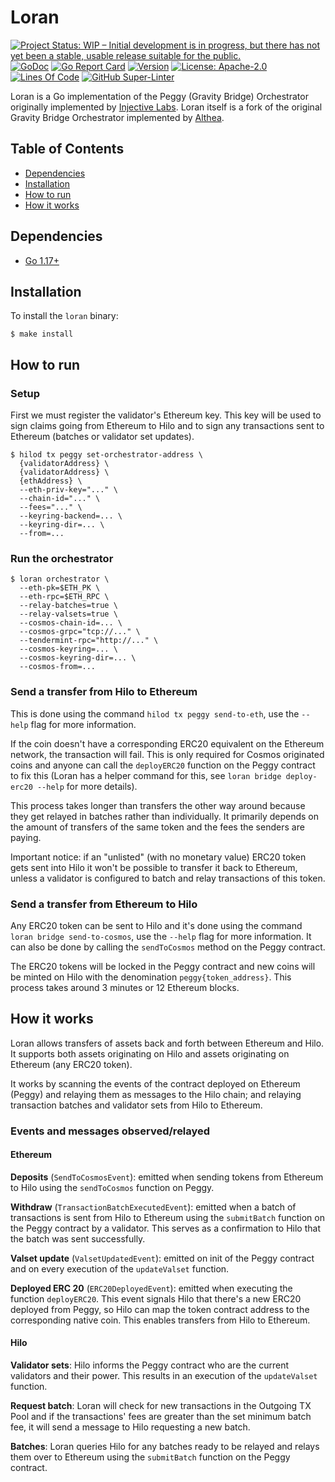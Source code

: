 # Loran

<!-- markdownlint-disable MD041 -->

[![Project Status: WIP – Initial development is in progress, but there has not yet been a stable, usable release suitable for the public.](https://img.shields.io/badge/repo%20status-WIP-yellow.svg?style=flat-square)](https://www.repostatus.org/#wip)
[![GoDoc](https://img.shields.io/badge/godoc-reference-blue?style=flat-square&logo=go)](https://godoc.org/github.com/cicizeo/loran)
[![Go Report Card](https://goreportcard.com/badge/github.com/cicizeo/loran?style=flat-square)](https://goreportcard.com/report/github.com/cicizeo/loran)
[![Version](https://img.shields.io/github/tag/cicizeo/loran.svg?style=flat-square)](https://github.com/cicizeo/loran/releases/latest)
[![License: Apache-2.0](https://img.shields.io/github/license/cicizeo/loran.svg?style=flat-square)](https://github.com/cicizeo/loran/blob/main/LICENSE)
[![Lines Of Code](https://img.shields.io/tokei/lines/github/cicizeo/loran?style=flat-square)](https://github.com/cicizeo/loran)
[![GitHub Super-Linter](https://img.shields.io/github/workflow/status/cicizeo/loran/Lint?style=flat-square&label=Lint)](https://github.com/marketplace/actions/super-linter)

Loran is a Go implementation of the Peggy (Gravity Bridge) Orchestrator originally
implemented by [Injective Labs](https://github.com/InjectiveLabs/). Loran itself
is a fork of the original Gravity Bridge Orchestrator implemented by [Althea](https://github.com/althea-net).


## Table of Contents

- [Dependencies](#dependencies)
- [Installation](#installation)
- [How to run](#how-to-run)
- [How it works](#how-it-works)

## Dependencies

- [Go 1.17+](https://golang.org/dl/)

## Installation

To install the `loran` binary:

```shell
$ make install
```

## How to run

### Setup

First we must register the validator's Ethereum key. This key will be used to
sign claims going from Ethereum to Hilo and to sign any transactions sent to
Ethereum (batches or validator set updates).

```shell
$ hilod tx peggy set-orchestrator-address \
  {validatorAddress} \
  {validatorAddress} \
  {ethAddress} \
  --eth-priv-key="..." \
  --chain-id="..." \
  --fees="..." \
  --keyring-backend=... \
  --keyring-dir=... \
  --from=...
```

### Run the orchestrator

```shell
$ loran orchestrator \
  --eth-pk=$ETH_PK \
  --eth-rpc=$ETH_RPC \
  --relay-batches=true \
  --relay-valsets=true \
  --cosmos-chain-id=... \
  --cosmos-grpc="tcp://..." \
  --tendermint-rpc="http://..." \
  --cosmos-keyring=... \
  --cosmos-keyring-dir=... \
  --cosmos-from=...
```

### Send a transfer from Hilo to Ethereum

This is done using the command `hilod tx peggy send-to-eth`, use the `--help`
flag for more information.

If the coin doesn't have a corresponding ERC20 equivalent on the Ethereum
network, the transaction will fail. This is only required for Cosmos originated
coins and anyone can call the `deployERC20` function on the Peggy contract to
fix this (Loran has a helper command for this, see
`loran bridge deploy-erc20 --help` for more details).

This process takes longer than transfers the other way around because they get
relayed in batches rather than individually. It primarily depends on the amount
of transfers of the same token and the fees the senders are paying.

Important notice: if an "unlisted" (with no monetary value) ERC20 token gets
sent into Hilo it won't be possible to transfer it back to Ethereum, unless a
validator is configured to batch and relay transactions of this token.

### Send a transfer from Ethereum to Hilo

Any ERC20 token can be sent to Hilo and it's done using the command
`loran bridge send-to-cosmos`, use the `--help` flag for more information. It
can also be done by calling the `sendToCosmos` method on the Peggy contract.

The ERC20 tokens will be locked in the Peggy contract and new coins will be
minted on Hilo with the denomination `peggy{token_address}`. This process takes
around 3 minutes or 12 Ethereum blocks.

## How it works

Loran allows transfers of assets back and forth between Ethereum and Hilo.
It supports both assets originating on Hilo and assets originating on Ethereum
(any ERC20 token).

It works by scanning the events of the contract deployed on Ethereum (Peggy) and
relaying them as messages to the Hilo chain; and relaying transaction batches and
validator sets from Hilo to Ethereum.

### Events and messages observed/relayed

#### Ethereum

**Deposits** (`SendToCosmosEvent`): emitted when sending tokens from Ethereum to
Hilo using the `sendToCosmos` function on Peggy.

**Withdraw** (`TransactionBatchExecutedEvent`): emitted when a batch of
transactions is sent from Hilo to Ethereum using the `submitBatch` function on
the Peggy contract by a validator. This serves as a confirmation to Hilo that
the batch was sent successfully.

**Valset update** (`ValsetUpdatedEvent`): emitted on init of the Peggy contract
and on every execution of the `updateValset` function.

**Deployed ERC 20** (`ERC20DeployedEvent`): emitted when executing the function
`deployERC20`. This event signals Hilo that there's a new ERC20 deployed from
Peggy, so Hilo can map the token contract address to the corresponding native
coin. This enables transfers from Hilo to Ethereum.

#### Hilo

 **Validator sets**: Hilo informs the Peggy contract who are the current
 validators and their power. This results in an execution of the `updateValset`
 function.

 **Request batch**: Loran will check for new transactions in the Outgoing TX Pool
 and if the transactions' fees are greater than the set minimum batch fee, it
 will send a message to Hilo requesting a new batch.

 **Batches**: Loran queries Hilo for any batches ready to be relayed and relays
 them over to Ethereum using the `submitBatch` function on the Peggy contract.
